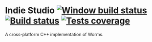 # Indie Studio [![Window build status](https://ci.appveyor.com/api/projects/status/g9vqeklpkqw2a304/branch/develop?svg=true)](https://ci.appveyor.com/project/arthurchaloin/indie/branch/develop) [![Build status](https://git.achaloin.com/_/indie/badges/develop/pipeline.svg)](https://git.achaloin.com/_/indie/commits/develop) [![Tests coverage](https://git.achaloin.com/_/indie/badges/develop/coverage.svg)](https://git.achaloin.com/_/indie/commits/develop)


A cross-platform C++ implementation of Worms.
